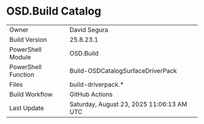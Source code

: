 ﻿# OSD.Build Catalog

| | |
|-|-|
| Owner | David Segura |
| Build Version | 25.8.23.1 |
| PowerShell Module | OSD.Build |
| PowerShell Function | Build-OSDCatalogSurfaceDriverPack |
| Files | build-driverpack.* |
| Build Workflow | GitHub Actions |
| Last Update | Saturday, August 23, 2025 11:06:13 AM UTC |
